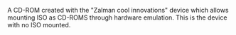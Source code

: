A CD-ROM created with the "Zalman cool innovations" device which allows mounting ISO as CD-ROMS through hardware emulation. This is the device with no ISO mounted.

